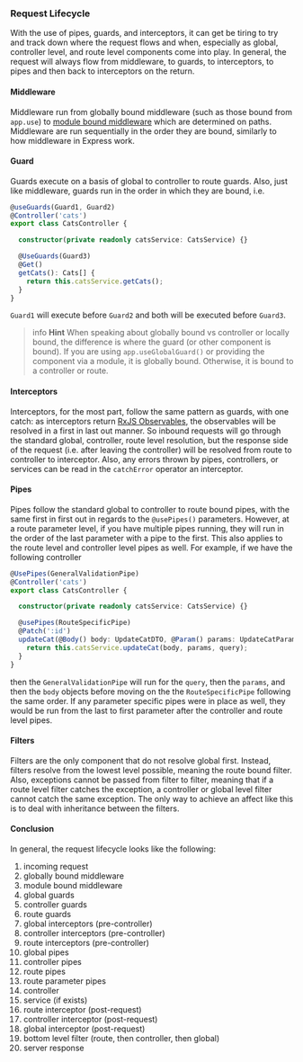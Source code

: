 ### Request Lifecycle

With the use of pipes, guards, and interceptors, it can get be tiring to try and track down where the request flows and when, especially as global, controller level, and route level components come into play. In general, the request will always flow from middleware, to guards, to interceptors, to pipes and then back to interceptors on the return.

#### Middleware

Middleware run from globally bound middleware (such as those bound from `app.use`) to [module bound middleware](/middleware) which are determined on paths. Middleware are run sequentially in the order they are bound, similarly to how middleware in Express work.

#### Guard

Guards execute on a basis of global to controller to route guards. Also, just like middleware, guards run in the order in which they are bound, i.e.

```typescript
@useGuards(Guard1, Guard2)
@Controller('cats')
export class CatsController {

  constructor(private readonly catsService: CatsService) {}

  @UseGuards(Guard3)
  @Get()
  getCats(): Cats[] {
    return this.catsService.getCats();
  }
}
```

`Guard1` will execute before `Guard2` and both will be executed before `Guard3`.

> info **Hint** When speaking about globally bound vs controller or locally bound, the difference is where the guard (or other component is bound). If you are using `app.useGlobalGuard()` or providing the component via a module, it is globally bound. Otherwise, it is bound to a controller or route.

#### Interceptors

Interceptors, for the most part, follow the same pattern as guards, with one catch: as interceptors return [RxJS Observables](https://github.com/ReactiveX/rxjs), the observables will be resolved in a first in last out manner. So inbound requests will go through the standard global, controller, route level resolution, but the response side of the request (i.e. after leaving the controller) will be resolved from route to controller to interceptor. Also, any errors thrown by pipes, controllers, or services can be read in the `catchError` operator an interceptor.

#### Pipes

Pipes follow the standard global to controller to route bound pipes, with the same first in first out in regards to the `@usePipes()` parameters. However, at a route parameter level, if you have multiple pipes running, they will run in the order of the last parameter with a pipe to the first. This also applies to the route level and controller level pipes as well. For example, if we have the following controller

```typescript
@UsePipes(GeneralValidationPipe)
@Controller('cats')
export class CatsController {

  constructor(private readonly catsService: CatsService) {}

  @usePipes(RouteSpecificPipe)
  @Patch(':id')
  updateCat(@Body() body: UpdateCatDTO, @Param() params: UpdateCatParams, @Query() query: UpdateCatQuery) {
    return this.catsService.updateCat(body, params, query);
  }
}
```

then the `GeneralValidationPipe` will run for the `query`, then the `params`, and then the `body` objects before moving on the the `RouteSpecificPipe` following the same order. If any parameter specific pipes were in place as well, they would be run from the last to first parameter after the controller and route level pipes.

#### Filters

Filters are the only component that do not resolve global first. Instead, filters resolve from the lowest level possible, meaning the route bound filter. Also, exceptions cannot be passed from filter to filter, meaning that if a route level filter catches the exception, a controller or global level filter cannot catch the same exception. The only way to achieve an affect like this is to deal with inheritance between the filters.

#### Conclusion

In general, the request lifecycle looks like the following: 

1. incoming request
1. globally bound middleware
1. module bound middleware
1. global guards
1. controller guards
1. route guards
1. global interceptors (pre-controller)
1. controller interceptors (pre-controller)
1. route interceptors (pre-controller)
1. global pipes
1. controller pipes
1. route pipes
1. route parameter pipes
1. controller
1. service (if exists)
1. route interceptor (post-request)
1. controller interceptor (post-request)
1. global interceptor (post-request)
1. bottom level filter (route, then controller, then global) 
1. server response
